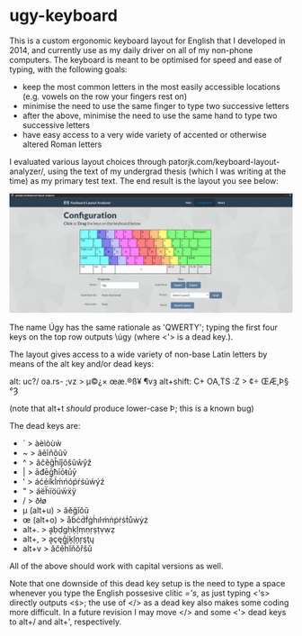 # ugy-keyboard

This is a custom ergonomic keyboard layout for English that I developed in 2014, and currently use as my daily driver on all of my non-phone computers. The keyboard is meant to be optimised for speed and ease of typing, with the following goals:

- keep the most common letters in the most easily accessible locations (e.g. vowels on the row your fingers rest on)
- minimise the need to use the same finger to type two successive letters
- after the above, minimise the need to use the same hand to type two successive letters
- have easy access to a very wide variety of accented or otherwise altered Roman letters

I evaluated various layout choices through patorjk.com/keyboard-layout-analyzer/, using the text of my undergrad thesis (which I was writing at the time) as my primary test text. The end result is the layout you see below:

![A display of base the Úgy ergonomic layout. The rows are as follows, from top to bottom: 'ugyfcdhp?/ oaei.lrtns- ;qjkxbmwvz](/layout.png "The base Úgy layout")

The name Úgy has the same rationale as 'QWERTY'; typing the first four keys on the top row outputs \úgy (where <'> is a dead key.).

The layout gives access to a wide variety of non-base Latin letters by means of the alt key and/or dead keys:

alt: uc?/ oa.rs- ;vz > µ©¿× œæ.®ß¥ ¶vȝ
alt+shift: C+ OA,TS :Z > ¢÷ ŒÆ,Þ§ °Ȝ

(note that alt+t _should_ produce lower-case Þ; this is a known bug)

The dead keys are:

* ` > àèìòùẁ
* ~ > ãẽĩñõũṽ
* ^ > âĉêĝĥîĵôŝûŵŷẑ
* | > āđēḡħīōŧūȳ
* ' > áćéíḱĺḿńóṕŕśúẃýź
* " > äëḧïöüẅẍÿ
* / > ðłø
* µ (alt+u) > ăĕğĭŏŭ
* œ (alt+o) > åḃċḋḟġḣıŀṁṅṗṙṡṫůẇẏż
* alt+. > ḁḅḍgḥḳḷṃṇṛṣṭṿẉẓ
* alt+, > ḁçęģįķļņŗşţų
* alt+v > ǎčěȟǐňǒřšǔ

All of the above should work with capital versions as well.

Note that one downside of this dead key setup is the need to type a space whenever you type the English possesive clitic _='s_, as just typing <'s> directly outputs <ś>; the use of </> as a dead key also makes some coding more difficult. In a future revision I may move </> and some <'> dead keys to alt+/ and alt+', respectively.
